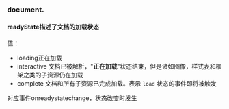 ### document.

#### readyState描述了文档的加载状态

值：

- loading正在加载
- interactive 文档已被解析，"**正在加载**"状态结束，但是诸如图像，样式表和框架之类的子资源仍在加载
- complete 文档和所有子资源已完成加载。表示 `load` 状态的事件即将被触发

对应事件onreadystatechange，状态改变时发生

